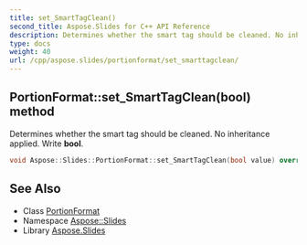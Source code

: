 ```yaml
---
title: set_SmartTagClean()
second_title: Aspose.Slides for C++ API Reference
description: Determines whether the smart tag should be cleaned. No inheritance applied. Write bool.
type: docs
weight: 40
url: /cpp/aspose.slides/portionformat/set_smarttagclean/
---
```

## PortionFormat::set_SmartTagClean(bool) method


Determines whether the smart tag should be cleaned. No inheritance applied. Write **bool**.

```cpp
void Aspose::Slides::PortionFormat::set_SmartTagClean(bool value) override
```

## See Also

* Class [PortionFormat](./)
* Namespace [Aspose::Slides](../)
* Library [Aspose.Slides](../../)